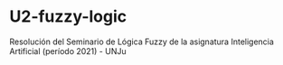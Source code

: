 # U2-fuzzy-logic
Resolución del Seminario de Lógica Fuzzy de la asignatura Inteligencia Artificial (período 2021) - UNJu
